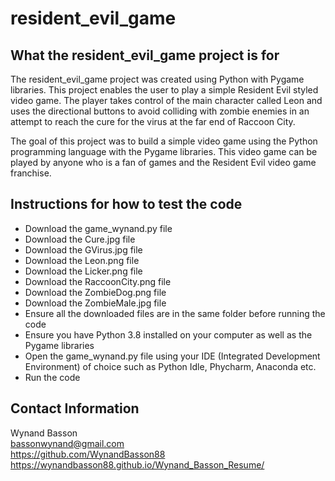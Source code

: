 # resident_evil_game
## What the resident_evil_game project is for
The resident_evil_game project was created using Python with Pygame libraries. This project enables the user to play a simple Resident Evil styled video game. 
The player takes control of the main character called Leon and uses the directional buttons to avoid colliding with zombie enemies in an attempt to reach the cure for the virus at the far end of Raccoon City.

The goal of this project was to build a simple video game using the Python programming language with the Pygame libraries. This video game can be played by anyone who is a fan of games and the Resident Evil video game franchise.

## Instructions for how to test the code
* Download the game_wynand.py file
* Download the Cure.jpg file
* Download the GVirus.jpg file
* Download the Leon.png file
* Download the Licker.png file
* Download the RaccoonCity.png file
* Download the ZombieDog.png file
* Download the ZombieMale.jpg file
* Ensure all the downloaded files are in the same folder before running the code
* Ensure you have Python 3.8 installed on your computer as well as the Pygame libraries
* Open the game_wynand.py file using your IDE (Integrated Development Environment) of choice such as Python Idle, Phycharm, Anaconda etc.
* Run the code

## Contact Information
Wynand Basson  
bassonwynand@gmail.com  
https://github.com/WynandBasson88
https://wynandbasson88.github.io/Wynand_Basson_Resume/
